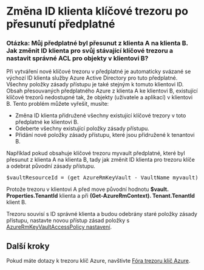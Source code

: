 <properties
    pageTitle="Po přesunutí předplatné změnit ID klienta klíčové trezoru | Microsoft Azure"
    description="Informace o možnostech přechodu ID klienta pro klíčové trezoru po přihlášení k odběru se přesune do různých klienta"
    services="key-vault"
    documentationCenter=""
    authors="amitbapat"
    manager="mbaldwin"
    tags="azure-resource-manager"/>

<tags
    ms.service="key-vault"
    ms.workload="identity"
    ms.tgt_pltfrm="na"
    ms.devlang="na"
    ms.topic="hero-article"
    ms.date="09/13/2016"
    ms.author="ambapat"/>

# <a name="change-a-key-vault-tenant-id-after-a-subscription-move"></a>Změna ID klienta klíčové trezoru po přesunutí předplatné
### <a name="q-my-subscription-was-moved-from-tenant-a-to-tenant-b-how-do-i-change-the-tenant-id-for-my-existing-key-vault-and-set-correct-acls-for-principals-in-tenant-b"></a>Otázka: Můj předplatné byl přesunut z klienta A na klienta B. Jak změnit ID klienta pro svůj stávající klíčové trezoru a nastavit správné ACL pro objekty v klientovi B?

Při vytváření nové klíčové trezoru v předplatné je automaticky svázané se výchozí ID klienta služby Azure Active Directory pro tuto předplatné. Všechny položky zásady přístupu je také stejným k tomuto klientovi ID. Obsah přesouvaných předplatného Azure z klienta A ke klientovi B, existující klíčové trezorů nedostupné tak, že objekty (uživatele a aplikací) v klientovi B. Tento problém můžete vyřešit, musíte:

- Změna ID klienta přidružené všechny existující klíčové trezory v toto předplatné ke klientovi B.
- Odeberte všechny existující položky zásady přístupu.
- Přidání nové položky zásady přístupu, které jsou přidružené k tenantovi B.

Například pokud obsahuje klíčové trezoru myvault předplatné, které byl přesunut z klienta A na klienta B, tady jak změnit ID klienta pro trezoru klíče a odebrat původní zásady přístupu.

<pre>
$vaultResourceId = (get AzureRmKeyVault - VaultName myvault). ResourceId $vault = Get-AzureRmResource – ResourceId $vaultResourceId - ExpandProperties $vault. Properties.TenantId = (Get-AzureRmContext). Tenant.TenantId $vault. Properties.AccessPolicies = @() Set AzureRmResource - ResourceId $vaultResourceId – vlastnosti $vault. Vlastnosti
</pre>

Protože trezoru v klientovi A před move původní hodnotu **$vault. Properties.TenantId** klienta a při **(Get-AzureRmContext). Tenant.TenantId** klient B.

Trezoru souvisí s ID správné klienta a budou odebrány staré položky zásady přístupu, nastavte novou přístup zásad položky s [AzureRmKeyVaultAccessPolicy nastavení](https://msdn.microsoft.com/library/mt603625.aspx).

## <a name="next-steps"></a>Další kroky

Pokud máte dotazy k trezoru klíč Azure, navštivte [Fóra trezoru klíč Azure](https://social.msdn.microsoft.com/forums/azure/home?forum=AzureKeyVault).
